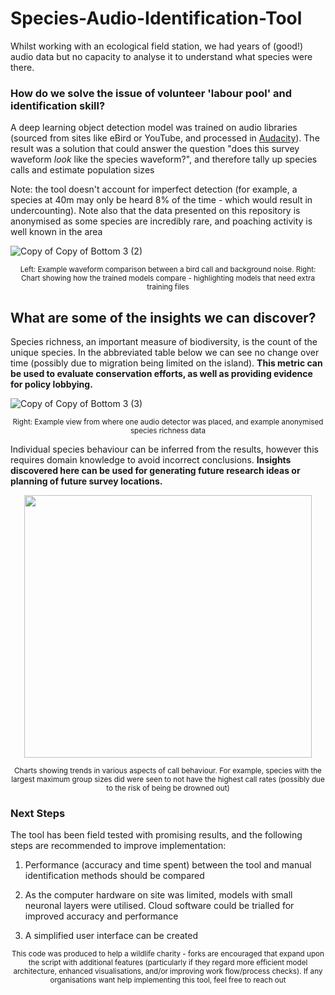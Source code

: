 # Species-Audio-Identification-Tool


Whilst working with an ecological field station, we had years of (good!) audio data but no capacity to analyse it to understand what species were there.

### How do we solve the issue of volunteer 'labour pool' and identification skill?

A deep learning object detection model was trained on audio libraries (sourced from sites like eBird or YouTube, and processed in [Audacity](https://www.audacityteam.org/)). The result was a solution that could answer the question "does this survey waveform _look_ like the species waveform?", and therefore tally up species calls and estimate population sizes

Note: the tool doesn't account for imperfect detection (for example, a species at 40m may only be heard 8% of the time - which would result in undercounting). Note also that the data presented on this repository is anonymised as some species are incredibly rare, and poaching activity is well known in the area

![Copy of Copy of Bottom 3 (2)](https://user-images.githubusercontent.com/122735369/215263692-78bd5a51-9120-4ff6-b6d3-6f26c6bbf132.png)
<p align="center"><sup>Left: Example waveform comparison between a bird call and background noise. Right: Chart showing how the trained models compare - highlighting models that need extra training files</sup></p>

## What are some of the insights we can discover?

Species richness, an important measure of biodiversity, is the count of the unique species. In the abbreviated table below we can see no change over time (possibly due to migration being limited on the island). **This metric can be used to evaluate conservation efforts, as well as providing evidence for policy lobbying.**

![Copy of Copy of Bottom 3 (3)](https://user-images.githubusercontent.com/122735369/215264531-1eb4be82-d189-430c-9fc9-6dd15f8962fa.png)

<p align="center"><sup>Right: Example view from where one audio detector was placed, and example anonymised species richness data</sup></p>

Individual species behaviour can be inferred from the results, however this requires domain knowledge to avoid incorrect conclusions. **Insights discovered here can be used for generating future research ideas or planning of future survey locations.**

<p align="center">
  <img width="460" height="420" src="https://github.com/NPTravell/Species-Audio-Identification-Tool/assets/122735369/062e17e4-9af7-47a3-b722-6285c498f5b5">
</p>

<p align="center"><sup>Charts showing trends in various aspects of call behaviour. For example, species with the largest maximum group sizes did were seen to not have the highest call rates (possibly due to the risk of being be drowned out) </sup></p>

### Next Steps

The tool has been field tested with promising results, and the following steps are recommended to improve implementation:

1. Performance (accuracy and time spent) between the tool and manual identification methods should be compared

2. As the computer hardware on site was limited, models with small neuronal layers were utilised. Cloud software could be trialled for improved accuracy and performance

3. A simplified user interface can be created

<p align="center"><sup> This code was produced to help a wildlife charity - forks are encouraged that expand upon the script with additional features (particularly if they regard more efficient model architecture, enhanced visualisations, and/or improving work flow/process checks). If any organisations want help implementing this tool, feel free to reach out</sup></p>
